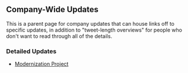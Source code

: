 ## Company-Wide Updates

This is a parent page for company updates that can house links off to specific updates, in addition to "tweet-length overviews" 
for people who don't want to read through all of the details.

### Detailed Updates
- [Modernization Project](test.md)

